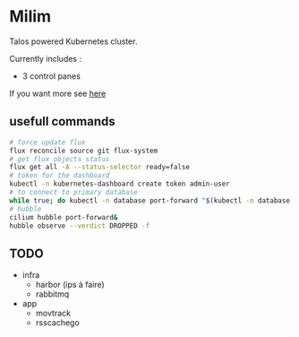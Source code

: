 # Milim

Talos powered Kubernetes cluster.

Currently includes :
- 3 control panes

If you want more see [here](https://github.com/Samoth69/IAC/tree/master/Infra/terraform)

## usefull commands

```bash
# force update flux
flux reconcile source git flux-system
# get flux objects status
flux get all -A --status-selector ready=false
# token for the dashboard
kubectl -n kubernetes-dashboard create token admin-user
# to connect to primary database
while true; do kubectl -n database port-forward "$(kubectl -n database get pods -l postgres-operator.crunchydata.com/role=master -o name)" 15432:5432; done
# hubble
cilium hubble port-forward&
hubble observe --verdict DROPPED -f
```

## TODO

- infra
	- harbor (ips à faire)
	- rabbitmq
- app
	- movtrack
	- rsscachego
